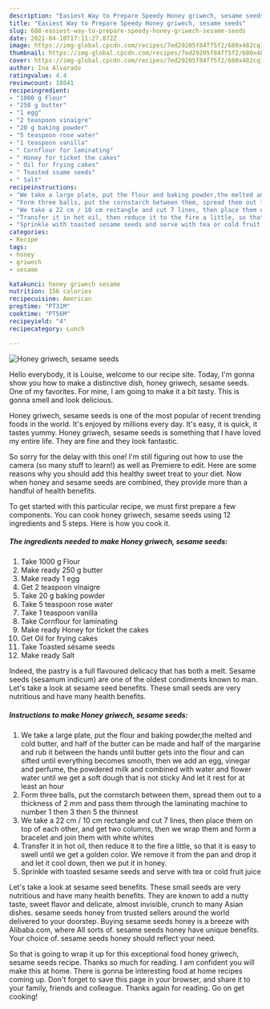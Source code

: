 ```yaml
---
description: "Easiest Way to Prepare Speedy Honey griwech, sesame seeds"
title: "Easiest Way to Prepare Speedy Honey griwech, sesame seeds"
slug: 688-easiest-way-to-prepare-speedy-honey-griwech-sesame-seeds
date: 2021-04-10T17:11:27.872Z
image: https://img-global.cpcdn.com/recipes/7ed29205f84ff5f2/680x482cq70/honey-griwech-sesame-seeds-recipe-main-photo.jpg
thumbnail: https://img-global.cpcdn.com/recipes/7ed29205f84ff5f2/680x482cq70/honey-griwech-sesame-seeds-recipe-main-photo.jpg
cover: https://img-global.cpcdn.com/recipes/7ed29205f84ff5f2/680x482cq70/honey-griwech-sesame-seeds-recipe-main-photo.jpg
author: Ina Alvarado
ratingvalue: 4.4
reviewcount: 18041
recipeingredient:
- "1000 g Flour"
- "250 g butter"
- "1 egg"
- "2 teaspoon vinaigre"
- "20 g baking powder"
- "5 teaspoon rose water"
- "1 teaspoon vanilla"
- " Cornflour for laminating"
- " Honey for ticket the cakes"
- " Oil for frying cakes"
- " Toasted ssame seeds"
- " Salt"
recipeinstructions:
- "We take a large plate, put the flour and baking powder,the melted and cold butter, and half of the butter can be made and half of the margarine and rub it between the hands until butter gets into the flour and can sifted until everything becomes smooth, then we add an egg, vinegar and perfume, the powdered milk and combined with water and flower water until we get a soft dough that is not sticky And let it rest for at least an hour"
- "Form three balls, put the cornstarch between them, spread them out to a thickness of 2 mm and pass them through the laminating machine to number 1 then 3 then 5 the thinnest"
- "We take a 22 cm / 10 cm rectangle and cut 7 lines, then place them on top of each other, and get two columns, then we wrap them and form a bracelet and join them with white whites"
- "Transfer it in hot oil, then reduce it to the fire a little, so that it is easy to swell until we get a golden color. We remove it from the pan and drop it and let it cool down, then we put it in honey."
- "Sprinkle with toasted sesame seeds and serve with tea or cold fruit juice"
categories:
- Recipe
tags:
- honey
- griwech
- sesame

katakunci: honey griwech sesame 
nutrition: 156 calories
recipecuisine: American
preptime: "PT31M"
cooktime: "PT56M"
recipeyield: "4"
recipecategory: Lunch

---
```



![Honey griwech, sesame seeds](https://img-global.cpcdn.com/recipes/7ed29205f84ff5f2/680x482cq70/honey-griwech-sesame-seeds-recipe-main-photo.jpg)

Hello everybody, it is Louise, welcome to our recipe site. Today, I'm gonna show you how to make a distinctive dish, honey griwech, sesame seeds. One of my favorites. For mine, I am going to make it a bit tasty. This is gonna smell and look delicious.

Honey griwech, sesame seeds is one of the most popular of recent trending foods in the world. It's enjoyed by millions every day. It's easy, it is quick, it tastes yummy. Honey griwech, sesame seeds is something that I have loved my entire life. They are fine and they look fantastic.

So sorry for the delay with this one! I&#39;m still figuring out how to use the camera (so many stuff to learn!) as well as Premiere to edit. Here are some reasons why you should add this healthy sweet treat to your diet. Now when honey and sesame seeds are combined, they provide more than a handful of health benefits.


To get started with this particular recipe, we must first prepare a few components. You can cook honey griwech, sesame seeds using 12 ingredients and 5 steps. Here is how you cook it.

<!--inarticleads1-->

##### The ingredients needed to make Honey griwech, sesame seeds:

1. Take 1000 g Flour
1. Make ready 250 g butter
1. Make ready 1 egg
1. Get 2 teaspoon vinaigre
1. Take 20 g baking powder
1. Take 5 teaspoon rose water
1. Take 1 teaspoon vanilla
1. Take  Cornflour for laminating
1. Make ready  Honey for ticket the cakes
1. Get  Oil for frying cakes
1. Take  Toasted sésame seeds
1. Make ready  Salt


Indeed, the pastry is a full flavoured delicacy that has both a melt. Sesame seeds (sesamum indicum) are one of the oldest condiments known to man. Let&#39;s take a look at sesame seed benefits. These small seeds are very nutritious and have many health benefits. 

<!--inarticleads2-->

##### Instructions to make Honey griwech, sesame seeds:

1. We take a large plate, put the flour and baking powder,the melted and cold butter, and half of the butter can be made and half of the margarine and rub it between the hands until butter gets into the flour and can sifted until everything becomes smooth, then we add an egg, vinegar and perfume, the powdered milk and combined with water and flower water until we get a soft dough that is not sticky And let it rest for at least an hour
1. Form three balls, put the cornstarch between them, spread them out to a thickness of 2 mm and pass them through the laminating machine to number 1 then 3 then 5 the thinnest
1. We take a 22 cm / 10 cm rectangle and cut 7 lines, then place them on top of each other, and get two columns, then we wrap them and form a bracelet and join them with white whites
1. Transfer it in hot oil, then reduce it to the fire a little, so that it is easy to swell until we get a golden color. We remove it from the pan and drop it and let it cool down, then we put it in honey.
1. Sprinkle with toasted sesame seeds and serve with tea or cold fruit juice


Let&#39;s take a look at sesame seed benefits. These small seeds are very nutritious and have many health benefits. They are known to add a nutty taste, sweet flavor and delicate, almost invisible, crunch to many Asian dishes. sesame seeds honey from trusted sellers around the world delivered to your doorstep. Buying sesame seeds honey is a breeze with Alibaba.com, where All sorts of. sesame seeds honey have unique benefits. Your choice of. sesame seeds honey should reflect your need. 

So that is going to wrap it up for this exceptional food honey griwech, sesame seeds recipe. Thanks so much for reading. I am confident you will make this at home. There is gonna be interesting food at home recipes coming up. Don't forget to save this page in your browser, and share it to your family, friends and colleague. Thanks again for reading. Go on get cooking!
